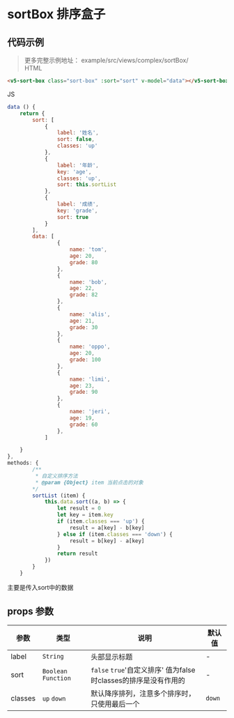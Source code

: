 # sortBox 排序盒子  
## 代码示例  

> 更多完整示例地址： example/src/views/complex/sortBox/    
HTML    
```html    
<v5-sort-box class="sort-box" :sort="sort" v-model="data"></v5-sort-box>
```   
JS     
```js   
data () {
    return {
        sort: [
            {
                label: '姓名',
                sort: false,
                classes: 'up'
            },
            {
                label: '年龄',
                key: 'age',
                classes: 'up',
                sort: this.sortList
            },
            {
                label: '成绩',
                key: 'grade',
                sort: true
            }
        ],
        data: [
                {
                    name: 'tom',
                    age: 20,
                    grade: 80
                },
                {
                    name: 'bob',
                    age: 22,
                    grade: 82
                },
                {
                    name: 'alis',
                    age: 21,
                    grade: 30
                },
                {
                    name: 'oppo',
                    age: 20,
                    grade: 100
                },
                {
                    name: 'limi',
                    age: 23,
                    grade: 90
                },
                {
                    name: 'jeri',
                    age: 19,
                    grade: 60
                },
            ]

    }
},
methods: {
        /**
         * 自定义排序方法
         * @param {Object} item 当前点击的对象
        */
        sortList (item) {
            this.data.sort((a, b) => {
                let result = 0
                let key = item.key
                if (item.classes === 'up') {
                    result = a[key] - b[key]
                } else if (item.classes === 'down') {
                    result = b[key] - a[key]
                }
                return result
            })
        }
    }
```  
主要是传入sort中的数据  

## props 参数  
| 参数 | 类型 | 说明 | 默认值 |  
| --- | --- | --- | --- |  
| label | `String` | 头部显示标题 | - |    
| sort | `Boolean` `Function` | `false` `true`'自定义排序' 值为false时classes的排序是没有作用的 | - |      
| classes | `up` `down` | 默认降序排列，注意多个排序时，只使用最后一个 | `down` |    
